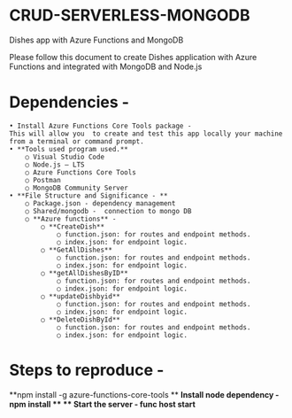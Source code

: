 # CRUD-SERVERLESS-MONGODB
Dishes app with Azure Functions and MongoDB

Please follow this document to create Dishes application with Azure Functions and integrated with MongoDB and Node.js

# Dependencies - 
	• Install Azure Functions Core Tools package -  
	This will allow you  to create and test this app locally your machine from a terminal or command prompt.
	• **Tools used program used.**
		○ Visual Studio Code
		○ Node.js – LTS
		○ Azure Functions Core Tools
		○ Postman
		○ MongoDB Community Server
	• **File Structure and Significance - **
		○ Package.json - dependency management
		○ Shared/mongodb -  connection to mongo DB
		○ **Azure functions** - 
			○ **CreateDish**
				○ function.json: for routes and endpoint methods.
				○ index.json: for endpoint logic.
			○ **GetAllDishes**
				○ function.json: for routes and endpoint methods.
				○ index.json: for endpoint logic.
			○ **getAllDishesByID**
				○ function.json: for routes and endpoint methods.
				○ index.json: for endpoint logic.
			○ **updateDishbyid**
				○ function.json: for routes and endpoint methods.
				○ index.json: for endpoint logic.
			○ **DeleteDishById**
				○ function.json: for routes and endpoint methods.
				○ index.json: for endpoint logic.
# Steps to reproduce -
**npm install -g azure-functions-core-tools **
**Install node dependency - npm install **
** Start the server - func host start**

